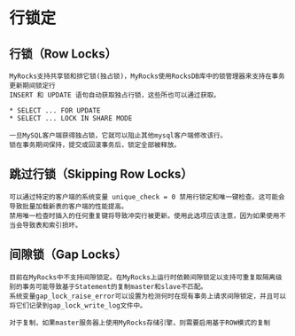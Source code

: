 # 行锁定

## 行锁（Row Locks）

    MyRocks支持共享锁和排它锁(独占锁)，MyRocks使用RocksDB库中的锁管理器来支持在事务更新期间锁定行
    INSERT 和 UPDATE 语句自动获取独占行锁，这些所也可以通过获取。
   
    * SELECT ... FOR UPDATE
    * SELECT ... LOCK IN SHARE MODE
    
    一旦MySQL客户端获得独占锁，它就可以阻止其他mysql客户端修改该行。
    锁在事务期间保持，提交或回滚事务后，锁定全部被释放。

## 跳过行锁（Skipping Row Locks）

    可以通过特定的客户端的系统变量 unique_check = 0 禁用行锁定和唯一键检查。这可能会导致批量加载新表的客户端的性能提高。
    禁用唯一检查时插入的任何重复键将导致冲突行被更新。使用此选项应该注意，因为如果使用不当会导致表和索引损坏。

## 间隙锁（Gap Locks）

    目前在MyRocks中不支持间隙锁定。在MyRocks上运行时依赖间隙锁定以支持可重复取隔离级别的事务可能导致基于Statement的复制master和slave不匹配。
    系统变量gap_lock_raise_error可以设置为检测何时在现有事务上请求间隙锁定，并且可以将它们记录到gap_lock_write_log文件中。
    
    对于复制，如果master服务器上使用MyRocks存储引擎，则需要启用基于ROW模式的复制
    